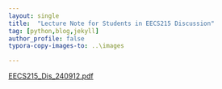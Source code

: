 ```yaml
---
layout: single
title:  "Lecture Note for Students in EECS215 Discussion"
tag: [python,blog,jekyll]
author_profile: false
typora-copy-images-to: ..\images

---
```

 [EECS215_Dis_240912.pdf](..\materials\EECS215_Dis_240912.pdf) 
